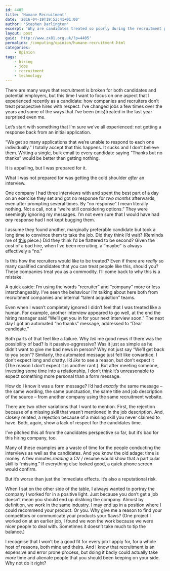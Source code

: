 ```yaml
---
id: 4405
title: 'Humane Recruitment'
date: '2016-04-19T19:52:41+01:00'
author: 'Stephen Darlington'
excerpt: 'Why are candidates treated so poorly during the recruitment process?'
layout: post
guid: 'http://www.zx81.org.uk/?p=4405'
permalink: /computing/opinion/humane-recruitment.html
categories:
    - Opinion
tags:
    - hiring
    - jobs
    - recruitment
    - technology
---
```


There are many ways that recruitment is broken for both candidates and potential employers, but this time I want to focus on one aspect that I experienced recently as a candidate: how companies and recruiters don’t treat prospective hires with respect. I’ve changed jobs a few times over the years and some of the ways that I’ve been (mis)treated in the last year surprised even me.

Let’s start with something that I’m sure we’ve all experienced: not getting a response back from an initial application.

“We get so many applications that we’re unable to respond to each one individually.” I totally accept that this happens. It sucks and I don’t believe them. Writing a single, bulk email to every candidate saying “Thanks but no thanks” would be better than getting nothing.

It is appalling, but I was prepared for it.

What I was not prepared for was getting the cold shoulder *after* an interview.

One company I had three interviews with and spent the best part of a day on an exercise they set and got no response for *two months* afterwards, even after prompting several times. By “no response” I mean literally nothing. Not a call, not a “we’re still considering options.” They were seemingly ignoring my messages. I’m not even sure that I would have had *any* response had I not kept bugging them.

I assume they found another, marginally preferable candidate but took a long time to convince them to take the job. Did they think I’d wait? (Reminds me of [this](http://thecooperreview.com/google-amazon-facebook-secrets-hiring-best-people/) piece.) Did they think I’d be flattered to be second? Given the cost of a bad hire, when I’ve been recruiting, a “maybe” is always effectively a “no.”

Is this how the recruiters would like to be treated? Even if there are *really* so many qualified candidates that you can treat people like this, should you? These companies treat you as a commodity. I’ll come back to why this is a mistake.

A quick aside: I’m using the words “recruiter” and “company” more or less interchangeably. I’ve seen the behaviour I’m talking about here both from recruitment companies and internal “talent acquisition” teams.

Even when I wasn’t completely ignored I didn’t feel that I was treated like a human. For example, another interview appeared to go well, at the end the hiring manager said “We’ll get you in for your next interview soon.” The next day I got an automated “no thanks” message, addressed to “Dear candidate.”

Both parts of that feel like a failure. Why *tell* me good news if there was the possibility of bad? Is it passive-aggressive? Was it just as simple as he didn’t want to give me bad news in person? Why not just say “We’ll get back to you soon”? Similarly, the automated message just felt like cowardice. I don’t expect long and chatty. I’d *like* to see a reason, but don’t expect it (The reason I don’t expect it is another rant.). But after meeting someone, investing some time into a relationship, I don’t think it’s unreasonable to expect something more personal than a form message.

How do I know it was a form message? I’d had *exactly* the same message – the same wording, the same punctuation, the same title and job description of the source – from another company using the same recruitment website.

There are two other variations that I want to mention. First, the rejection because of a missing skill that wasn’t mentioned in the job description. And, closely related, a rejection because of a missing skill you never claimed to have. Both, again, show a lack of respect for the candidates time.

I’ve pitched this all from the candidates perspective so far, but it’s bad for this hiring company, too.

Many of these examples are a waste of time for the people conducting the interviews as well as the candidates. And you know the old adage: time is money. A few minutes *reading* a CV / resume would show that a particular skill is “missing.” If everything else looked good, a quick phone screen would confirm.

But it’s worse than just the immediate effects. It’s also a reputational risk.

When I sat on the other side of the table, I always wanted to portray the company I worked for in a positive light. Just because you don’t get a job doesn’t mean you should end up disliking the company. Almost by definition, we work in the same industry. I may end up in a position where I could recommend your product. Or you. Why give me a reason to find your competitors or communicate your products your flaws? (One project I worked on at an earlier job, I found we won the work because we were nicer people to deal with. Sometimes it doesn’t take much to tip the balance.)

I recognise that I won’t be a good fit for every job I apply for, for a whole host of reasons, both mine and theirs. And I know that recruitment is an expensive and error prone process, but doing it badly could actually take *more* time and alienate people that you should been keeping on your side. Why not do it right?